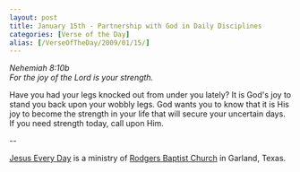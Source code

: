 ```yaml
---
layout: post
title: January 15th - Partnership with God in Daily Disciplines
categories: [Verse of the Day]
alias: [/VerseOfTheDay/2009/01/15/]
---
```


_Nehemiah 8:10b  
For the joy of the Lord is your strength._

Have you had your legs knocked out from under you lately? It is
God's joy to stand you back upon your wobbly legs. God wants you to
know that it is His joy to become the strength in your life that will
secure your uncertain days. If you need strength today, call upon
Him.

 --

<a href=http://jesuseveryday.net>Jesus Every Day</a> is a ministry of <a href=http://rodgersbaptist.net>Rodgers Baptist Church</a> in Garland, Texas.
